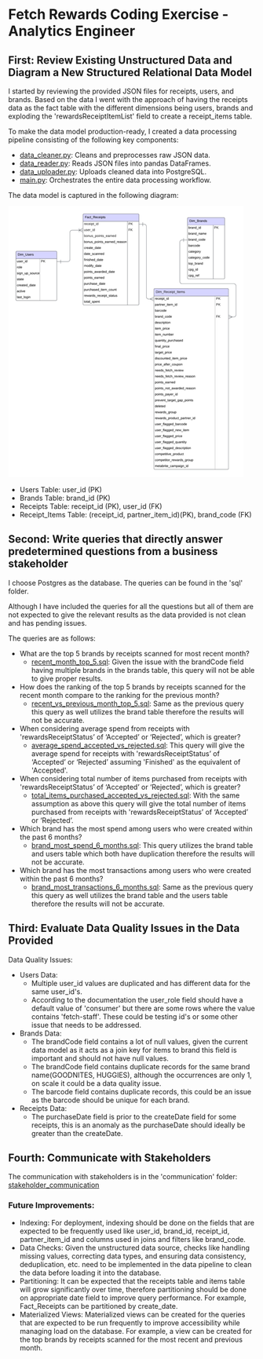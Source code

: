 # Fetch Rewards Coding Exercise - Analytics Engineer

## First: Review Existing Unstructured Data and Diagram a New Structured Relational Data Model
I started by reviewing the provided JSON files for receipts, users, and brands. Based on the data I went with 
the approach of having the receipts data as the fact table with the different dimensions being users, brands and
exploding the 'rewardsReceiptItemList' field to create a receipt_items table.

To make the data model production-ready, I created a data processing pipeline consisting of the following key components:
- [data_cleaner.py](data_processing%2Fdata_cleaner.py): Cleans and preprocesses raw JSON data.
- [data_reader.py](data_processing%2Fdata_reader.py): Reads JSON files into pandas DataFrames.
- [data_uploader.py](data_processing%2Fdata_uploader.py): Uploads cleaned data into PostgreSQL.
- [main.py](data_processing%2Fmain.py): Orchestrates the entire data processing workflow.

The data model is captured in the following diagram: 

![ERD.png](diagrams%2FERD.png)

- Users Table: user_id (PK)
- Brands Table: brand_id (PK)
- Receipts Table: receipt_id (PK), user_id (FK)
- Receipt_Items Table: (receipt_id, partner_item_id)(PK), brand_code (FK)

## Second: Write queries that directly answer predetermined questions from a business stakeholder
I choose Postgres as the database. The queries can be found in the 'sql' folder.

Although I have included the queries for all the questions but all of them are not expected to give
the relevant results as the data provided is not clean and has pending issues.

The queries are as follows:
- What are the top 5 brands by receipts scanned for most recent month? 
  - [recent_month_top_5.sql](sql%2Frecent_month_top_5.sql): 
Given the issue with the brandCode field having multiple brands in the brands table, this query will not be able to 
give proper results.
- How does the ranking of the top 5 brands by receipts scanned for the recent month compare to the ranking for the previous month?
  - [recent_vs_previous_month_top_5.sql](sql%2Frecent_vs_previous_month_top_5.sql): 
Same as the previous query this query as well utilizes the brand table therefore the results will not be accurate.
- When considering average spend from receipts with 'rewardsReceiptStatus’ of ‘Accepted’ or ‘Rejected’, which is greater?
    - [average_spend_accepted_vs_rejected.sql](sql%2Faverage_spend_accepted_vs_rejected.sql): 
This query will give the average spend for receipts with 'rewardsReceiptStatus’ of ‘Accepted’ or ‘Rejected’ assuming 
'Finished' as the equivalent of 'Accepted'.
- When considering total number of items purchased from receipts with 'rewardsReceiptStatus’ of ‘Accepted’ or ‘Rejected’, which is greater?
    - [total_items_purchased_accepted_vs_rejected.sql](sql%2Ftotal_items_purchased_accepted_vs_rejected.sql): 
With the same assumption as above this query will give the total number of items purchased from receipts with 
'rewardsReceiptStatus’ of ‘Accepted’ or ‘Rejected’.
- Which brand has the most spend among users who were created within the past 6 months?
  - [brand_most_spend_6_months.sql](sql%2Fbrand_most_spend_6_months.sql):
This query utilizes the brand table and users table which both have duplication
therefore the results will not be accurate.
- Which brand has the most transactions among users who were created within the past 6 months?
  - [brand_most_transactions_6_months.sql](sql%2Fbrand_most_transactions_6_months.sql):
Same as the previous query this query as well utilizes the brand table and the users table therefore the results will not be accurate.



## Third: Evaluate Data Quality Issues in the Data Provided

Data Quality Issues:
- Users Data:
    - Multiple user_id values are duplicated and has different data for the same user_id's.
    - According to the documentation the user_role field should have a default value of 'consumer' but there are some rows where the value
contains 'fetch-staff'. These could be testing id's or some other issue that needs to be addressed.
- Brands Data:
    - The brandCode field contains a lot of null values, given the current data model as it acts as a join key for items to brand this field is important and should not have null values.
    - The brandCode field contains duplicate records for the same brand name(GOODNITES, HUGGIES), although the occurrences are only 1, on scale it could be a data quality issue.
    - The barcode field contains duplicate records, this could be an issue as the barcode should be unique for each brand.
- Receipts Data:
  - The purchaseDate field is prior to the createDate field for some receipts, this is an anomaly as the purchaseDate should ideally be greater than the createDate.

## Fourth: Communicate with Stakeholders
The communication with stakeholders is in the 'communication' folder: [stakeholder_communication](communication%2Fstakeholder_communication)

### Future Improvements:
- Indexing: For deployment, indexing should be done on the fields that are expected to be frequently used like user_id, brand_id, receipt_id, partner_item_id 
and columns used in joins and filters like brand_code.
- Data Checks: Given the unstructured data source, checks like handling missing values, correcting data types, and ensuring data consistency, deduplication, etc.
need to be implemented in the data pipeline to clean the data before loading it into the database.
- Partitioning: It can be expected that the receipts table and items table will grow significantly over time, 
therefore partitioning should be done on appropriate date field to improve query performance. For example, Fact_Receipts can be partitioned by create_date.
- Materialized Views: Materialized views can be created for the queries that are expected to be run frequently to improve accessibility while managing load on the database.
For example, a view can be created for the top brands by receipts scanned for the most recent and previous month.
